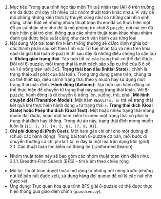 1. Mục tiêu
Trong quá trình học tập môn Trí tuệ nhân tạo (AI) ở trên trường, em đã được chỉ dạy rất nhiều các nhóm thuật toán khác nhau. Vì vậy để mô phỏng những kiến thức lý thuyết cũng như có những cái nhìn sinh động, chân thật về những nhóm thuật toán thì em đã có thực hiện một đồ án cá nhân nho nhỏ đó là mô phỏng trò chơi 8 puzzle, nơi mà em đã thực hiện giải trò chơi thông qua các nhóm thuật toán khác nhau nhằm đánh giá được hiệu suất cũng như cách vận hành của từng loại
2. Nội dung
Một bài toán tìm kiếm thông thường sẽ đƯợc định nghĩa bởi các thành phần sau xét theo lĩnh vực Trí tuệ nhân tạo và nếu trên khía cách là giải bài toán 8-puzzle thì sau đây là những điều chúng ta cần lưu ý.
**Không gian trạng thái**: Tập hợp tất cả các trạng thái có thể đạt được. Đối với 8-puzzle, mỗi trạng thái là một cách sắp xếp cụ thể của 8 ô số và 1 ô trống trên lưới 3x3.
**Trạng thái ban đầu (Initial State)** : chính là trạng thái xuất phát của bài toán. Trong ứng dụng game trên, chúng ta có thể thiết lập, điều chỉnh trạng thái theo ý muốn hay sử dụng một trạng thái mặc định.
**Hành động (Actions):** Tập hợp các hành động có thể thực hiện để chuyển từ trạng thái này sang trạng thái khác. Với 8-puzzle, hành động là di chuyển ô trống lên, xuống, trái, phải.
**Mô hình chuyển đổi (Transition Model):** Một hàm `RESULT(s, a)` trả về trạng thái kết quả khi thực hiện hành động `a` từ trạng thái `s`.
**Trạng thái đích (Goal State) hoặc Phép thử đích (Goal Test):** Một hoặc nhiều trạng thái mong muốn đạt được, hoặc một hàm kiểm tra xem một trạng thái có phải là trạng thái đích hay không. Trong dự án này, trạng thái đích mong muốn luôn là `[[1, 2, 3], [4, 5, 6], [7, 8, 0]]`.
6.  **Chi phí đường đi (Path Cost):** Một hàm gán chi phí cho một đường đi (chuỗi các hành động). Trong bài toán 8-puzzle cơ bản, mỗi bước di chuyển thường có chi phí là 1 tại vì đây là một ma trận dạng lưới (grid).
2.1. Các thuật toán tim kiếm có thông tin ( Uniformed Search)
* Nhóm thuật toán này sẽ bao gồm các nhóm thuật toán kinh điển như: 
2.1.1. Breadth-First Search (BFS)  - tìm kiếm theo chiều rộng
- Mô tả: Thuật toán duyệt hoặc mở rộng từ những nút nông trước (những nút kế bên nút được xét), sử dụng hàng đợi queue để xử lý các nút chờ được xét.
- Ứng dụng: Trực quan hóa quá trình BFS giải 8-puzzle có thể được thực hiện thông qua giao diện chính (`giaodien.py`).
